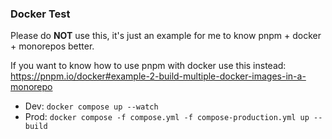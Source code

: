 ### Docker Test

Please do **NOT** use this, it's just an example for me to know pnpm + docker + monorepos better.

If you want to know how to use pnpm with docker use this instead: https://pnpm.io/docker#example-2-build-multiple-docker-images-in-a-monorepo


- Dev: `docker compose up --watch`
- Prod: `docker compose -f compose.yml -f compose-production.yml up --build`